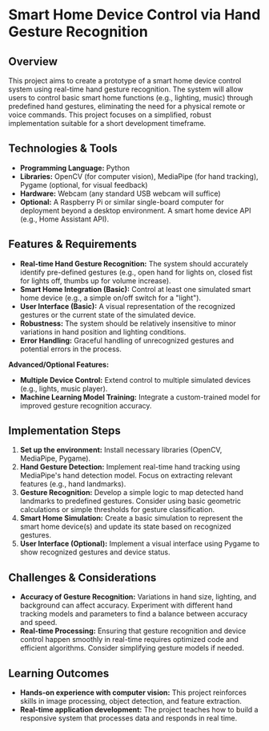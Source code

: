 # Smart Home Device Control via Hand Gesture Recognition

## Overview

This project aims to create a prototype of a smart home device control system using real-time hand gesture recognition.  The system will allow users to control basic smart home functions (e.g., lighting, music) through predefined hand gestures, eliminating the need for a physical remote or voice commands.  This project focuses on a simplified, robust implementation suitable for a short development timeframe.

## Technologies & Tools

* **Programming Language:** Python
* **Libraries:** OpenCV (for computer vision), MediaPipe (for hand tracking),  Pygame (optional, for visual feedback)
* **Hardware:** Webcam (any standard USB webcam will suffice)
* **Optional:**  A Raspberry Pi or similar single-board computer for deployment beyond a desktop environment.  A smart home device API (e.g., Home Assistant API).

## Features & Requirements

- **Real-time Hand Gesture Recognition:**  The system should accurately identify pre-defined gestures (e.g., open hand for lights on, closed fist for lights off, thumbs up for volume increase).
- **Smart Home Integration (Basic):**  Control at least one simulated smart home device (e.g., a simple on/off switch for a "light").  
- **User Interface (Basic):** A visual representation of the recognized gestures or the current state of the simulated device.
- **Robustness:** The system should be relatively insensitive to minor variations in hand position and lighting conditions.
- **Error Handling:** Graceful handling of unrecognized gestures and potential errors in the process.

**Advanced/Optional Features:**
- **Multiple Device Control:** Extend control to multiple simulated devices (e.g., lights, music player).
- **Machine Learning Model Training:** Integrate a custom-trained model for improved gesture recognition accuracy.


## Implementation Steps

1. **Set up the environment:** Install necessary libraries (OpenCV, MediaPipe, Pygame).
2. **Hand Gesture Detection:** Implement real-time hand tracking using MediaPipe's hand detection model.  Focus on extracting relevant features (e.g., hand landmarks).
3. **Gesture Recognition:**  Develop a simple logic to map detected hand landmarks to predefined gestures. Consider using basic geometric calculations or simple thresholds for gesture classification.
4. **Smart Home Simulation:** Create a basic simulation to represent the smart home device(s) and update its state based on recognized gestures.
5. **User Interface (Optional):**  Implement a visual interface using Pygame to show recognized gestures and device status.


## Challenges & Considerations

- **Accuracy of Gesture Recognition:**  Variations in hand size, lighting, and background can affect accuracy. Experiment with different hand tracking models and parameters to find a balance between accuracy and speed.
- **Real-time Processing:**  Ensuring that gesture recognition and device control happen smoothly in real-time requires optimized code and efficient algorithms. Consider simplifying gesture models if needed.


## Learning Outcomes

- **Hands-on experience with computer vision:**  This project reinforces skills in image processing, object detection, and feature extraction.
- **Real-time application development:**  The project teaches how to build a responsive system that processes data and responds in real time.

